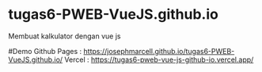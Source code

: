 # tugas6-PWEB-VueJS.github.io
Membuat kalkulator dengan vue js

#Demo 
Github Pages : https://josephmarcell.github.io/tugas6-PWEB-VueJS.github.io/ 
Vercel : https://tugas6-pweb-vue-js-github-io.vercel.app/
